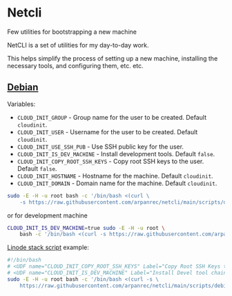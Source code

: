 # Netcli

Few utilities for bootstrapping a new machine

NetCLI is a set of utilities for my day-to-day work.

This helps simplify the process of setting up a new machine, installing the necessary tools, and configuring them, etc. etc.

## [Debian](/scripts/debian-cloudinit.sh)

Variables:

* `CLOUD_INIT_GROUP` - Group name for the user to be created. Default `cloudinit`.
* `CLOUD_INIT_USER` - Username for the user to be created. Default `cloudinit`.
* `CLOUD_INIT_USE_SSH_PUB` - Use SSH public key for the user.
* `CLOUD_INIT_IS_DEV_MACHINE` - Install development tools. Default `false`.
* `CLOUD_INIT_COPY_ROOT_SSH_KEYS` - Copy root SSH keys to the user. Default `false`.
* `CLOUD_INIT_HOSTNAME` - Hostname for the machine. Default `cloudinit`.
* `CLOUD_INIT_DOMAIN` - Domain name for the machine. Default `cloudinit`.

```bash
sudo -E -H -u root bash -c '/bin/bash <(curl \
    -s https://raw.githubusercontent.com/arpanrec/netcli/main/scripts/debian-cloudinit.sh)'
```

or for development machine

```bash
CLOUD_INIT_IS_DEV_MACHINE=true sudo -E -H -u root \
    bash -c '/bin/bash <(curl -s https://raw.githubusercontent.com/arpanrec/netcli/main/scripts/debian-cloudinit.sh)'
```

[Linode stack script](https://cloud.linode.com/stackscripts/1164660) example:

```bash
#!/bin/bash
# <UDF name="CLOUD_INIT_COPY_ROOT_SSH_KEYS" Label="Copy Root SSH Keys to current user" oneOf="true,false" default="true"/>
# <UDF name="CLOUD_INIT_IS_DEV_MACHINE" Label="Install Devel tool chain" oneOf="true,false" default="false"/>
sudo -E -H -u root bash -c '/bin/bash <(curl -s \
    https://raw.githubusercontent.com/arpanrec/netcli/main/scripts/debian-cloudinit.sh)'
```
